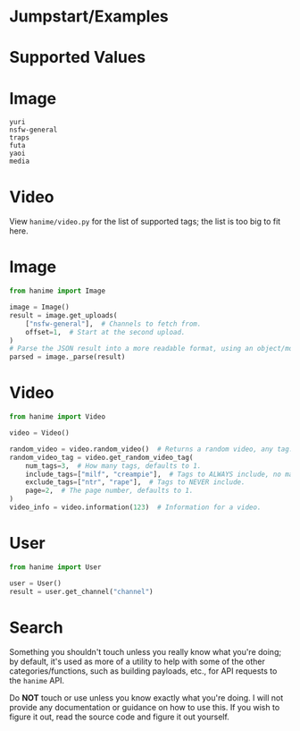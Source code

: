 # Jumpstart/Examples

# Supported Values

# Image
```
yuri
nsfw-general
traps
futa
yaoi
media
```

# Video
View `hanime/video.py` for the list of supported tags; the list is too big to fit here.

# Image

```python
from hanime import Image

image = Image()
result = image.get_uploads(
    ["nsfw-general"],  # Channels to fetch from.
    offset=1,  # Start at the second upload.
)
# Parse the JSON result into a more readable format, using an object/model for easy access via attributes and properties.
parsed = image._parse(result)
```

# Video

```python
from hanime import Video

video = Video()

random_video = video.random_video()  # Returns a random video, any tag.
random_video_tag = video.get_random_video_tag(
    num_tags=3,  # How many tags, defaults to 1.
    include_tags=["milf", "creampie"],  # Tags to ALWAYS include, no matter what.
    exclude_tags=["ntr", "rape"],  # Tags to NEVER include.
    page=2,  # The page number, defaults to 1.
)
video_info = video.information(123)  # Information for a video.
```

# User

```python
from hanime import User

user = User()
result = user.get_channel("channel")
```

# Search

Something you shouldn't touch unless you really know what you're doing; by default, it's used as more of a utility to help with some of the other categories/functions, such as building payloads, etc., for API requests to the `hanime` API.

Do **NOT** touch or use unless you know exactly what you're doing. I will not provide any documentation or guidance on how to use this. If you wish to figure it out, read the source code and figure it out yourself.